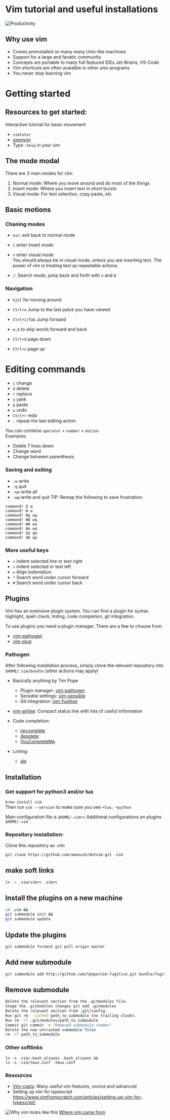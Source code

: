 # Vim tutorial and useful installations

![Productivity](https://images.squarespace-cdn.com/content/v1/537a9021e4b0dc8ed531ddef/1469946147339-Y7YNZVYFSZED1QJ341AF/ke17ZwdGBToddI8pDm48kBbp8ZgqefKy0cEGIuvkia9Zw-zPPgdn4jUwVcJE1ZvWEtT5uBSRWt4vQZAgTJucoTqqXjS3CfNDSuuf31e0tVGWBz9mWM4rF_XUWv4z4HztNQBEo4B-KLtZhB2i5VnxrzqWIIaSPh2v08GbKqpiV54/image-asset.png?format=1000w)

## Why use vim
* Comes preinstalled on many many Unix-like machines
* Support for a large and fanatic community 
* Concepts are portable to many full featured IDEs Jet-Brains, VS-Code
* Vim shortcuts are often avaialble in other unix programs
* You never stop learning vim

# Getting started
## Resources to get started:
Interactive tutorial for basic movement
* `vimtutor`
* [openvim](https://www.openvim.com)
* Type `:help` in your vim


## The mode modal
There are 3 main modes for vim:  
1. Normal mode: Where you move around and do most of the things
2. Insert mode: Where you insert text in short bursts
3. Visual mode: For text selection, copy paste, etc

## Basic motions

### Chaning modes
* `esc`: exit back to normal mode
* `i` enter insert mode
* `v` enter visual mode  
You should always be in visual mode, unless you are inserting text. The power of vim is treating text as repeatable actions.

* `/`: Search mode, jump back and forth with `n` and `N`


### Navigation
* `hjkl` for moving around

* `Ctrl+o` Jump to the last palce you have viewed
* `Ctrl+i/Tab` Jump forward

* `w,b` to skip words forward and back

* `Ctrl+d` page down
* `Ctrl+u` page up

# Editing commands
* `c` change
* `d` delete
* `r` replace
* `y` yank
* `p` paste
* `u` undo
* `Ctrl+r` redo
* `.` repeat the last editing action

You can combine `operator` + `number` + `motion`  
Examples:
* Delete 7 lines down
* Change word
* Change between parenthesis 

### Saving and exiting
* `:w` write
* `:q` quit
* `:wa` write all
* `:wq` write and quit
TIP:
Remap the following to save frustration:
```
command! Q q
command! W w
command! Wq wq
command! WQ wq
command! WA wa
command! Wa wa
command! Qa qa
command! QA qa
```
### More useful keys
* `>` indent selected line or text right
* `<` indent selected or text left
* `=` Align indentation
* `*` Search word under cursor forward
* `#` Search word under cursor back


## Plugins
Vim has an extensive plugin system. You can find a plugin for syntax highlight, spell check, linting, code completion, git integration.

To use plugins you need a plugin manager. There are a few to choose from.
* [vim-pathogen](https://github.com/tpope/vim-pathogen)
* [vim-plug](https://github.com/junegunn/vim-plug)

### Pathogen
After following installation process, simply clone the relevant repository into `$HOME/.vim/bundle` (other actions may apply)

* Basically anything by Tim Pope

    * Plugin manager: [vim-pathogen](https://github.com/tpope/vim-pathogen)
    * Sensible settings:  [vim-sensible](https://github.com/tpope/vim-sensible)
    * Git integration:  [vim-fugitive](https://github.com/tpope/vim-fugitive)

* [vim-airline](https://github.com/vim-airline/vim-airline): Compact status line with lots of useful information 

* Code completion:
    * [necomplete](https://github.com/Shougo/neocomplete.vim)
    * [deoplete](https://github.com/Shougo/deoplete.nvim)
    * [YouCompleteMe](https://github.com/ycm-core/YouCompleteMe)

* Linting:
    * [ale](https://github.com/dense-analysis/ale)


## Installation
### Get support for python3 and/or lua
`brew install vim`  
Then run `vim --version` to make sure you see 
`+lua, +python`

Main configuration file is `$HOME/.vimrc`
Additional configurations an plugins `$HOME/.vim`

### Repository installation:
Clone this repository as .vim
```sh
git clone https://github.com/amanusk/dotvim.git .vim
```

## make soft links
```sh
ln -s .vim/vimrc .vimrc
```

## Install the plugins on a new machine
```sh
cd .vim &&
git submodule init &&
git submodule update 
```

## Update the plugins
```sh
git submodule foreach git pull origin master
```

## Add new submodule
```sh
git submodule add http://github.com/tpope/vim-fugitive.git bundle/fugitive
```

## Remove submodule
```sh
Delete the relevant section from the .gitmodules file.
Stage the .gitmodules changes git add .gitmodules
Delete the relevant section from .git/config.
Run git rm --cached path_to_submodule (no trailing slash).
Run rm -rf .git/modules/path_to_submodule
Commit git commit -m "Removed submodule <name>"
Delete the now untracked submodule files
rm -rf path_to_submodule
```

### Other softlinks
```
ln -s .vim/.bash_aliases .bash_aliases &&
ln -s .vim/tmux.conf .tmux.conf 
```

### Resources
* [Vim-casts](http://vimcasts.org): Many useful vim features, novice and advanced
* Setting up vim for typescript https://www.vimfromscratch.com/articles/setting-up-vim-for-typescript/


![Why vim looks like this](https://vintagecomputer.ca/wp-content/uploads/2015/01/LSI-ADM3A-full-keyboard.jpg)
[Where vim came from](https://twobithistory.org/2018/08/05/where-vim-came-from.html)
